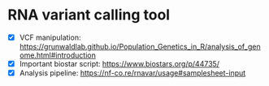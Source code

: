# RNA variant calling tool
- [x] VCF manipulation: https://grunwaldlab.github.io/Population_Genetics_in_R/analysis_of_genome.html#introduction
- [x] Important biostar script: https://www.biostars.org/p/44735/
- [x] Analysis pipeline: https://nf-co.re/rnavar/usage#samplesheet-input
